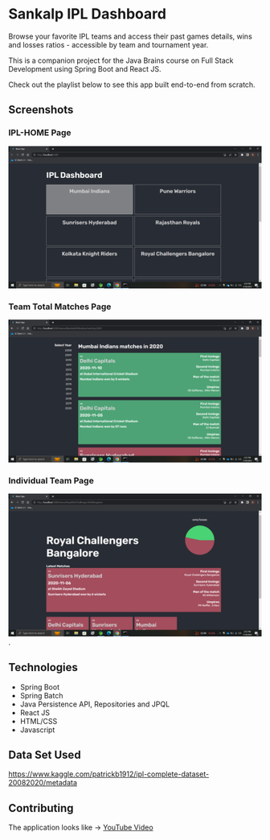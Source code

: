 # Sankalp IPL Dashboard

Browse your favorite IPL teams and access their past games details, wins and losses ratios - accessible by team and tournament year.

This is a companion project for the Java Brains course on Full Stack Development using Spring Boot and React JS.

Check out the playlist below to see this app built end-to-end from scratch.



## Screenshots

### IPL-HOME Page

![Team Page Page](/ipl-home.png)

### Team Total Matches Page

![Matches Page](/ipl-yearlyMatchRecord.png)

### Individual Team Page

![Matches Page](/ipl-individualTeam.png).

## Technologies

* Spring Boot
* Spring Batch
* Java Persistence API, Repositories and JPQL
* React JS
* HTML/CSS
* Javascript

## Data Set Used
https://www.kaggle.com/patrickb1912/ipl-complete-dataset-20082020/metadata


## Contributing
The application looks like -> [YouTube Video](https://youtube.com/playlist?list=PLqq-6Pq4lTTa8V613TZhGq4o8hSgkMGQ0
)  
